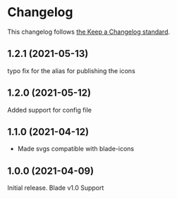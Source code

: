 # Changelog

This changelog follows [the Keep a Changelog standard](https://keepachangelog.com).

## 1.2.1 (2021-05-13)
typo fix for the alias for publishing the icons

## 1.2.0 (2021-05-12)
Added support for config file

## 1.1.0 (2021-04-12)
* Made svgs compatible with blade-icons

## 1.0.0 (2021-04-09)

Initial release.
Blade v1.0 Support
